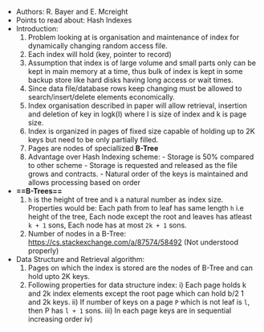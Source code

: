 - Authors: R. Bayer and E. Mcreight
- Points to read about: Hash Indexes
- Introduction:
	1. Problem looking at is organisation and maintenance of index for dynamically changing random access file.
	2. Each index will hold (key, pointer to record)
	3. Assumption that index is of large volume and small parts only can be kept in main memory at a time, thus bulk of index is kept in some backup store like hard disks having long access or wait times.
	4. Since data file/database rows keep changing must be allowed to search/insert/delete elements economically.
	5. Index organisation described in paper will allow retrieval, insertion and deletion of key in logk(I) where I is size of index and k is page size.
	6. Index is organized in pages of fixed size capable of holding up to 2K keys but need to be only partially filled.
	7. Pages are nodes of speciallized **B-Tree**
	8. Advantage over Hash Indexing scheme:
		   - Storage is 50% compared to other scheme
		   - Storage is requested and released as the file grows and contracts.
		   - Natural order of the keys is maintained and allows processing based on order
- **==B-Trees==**
  1. `h` is the height of tree and `k` a natural number as index size. Properties would be: Each path from to leaf has same length `h` i.e height of the tree, Each node except the root and leaves has atleast `k + 1` sons, Each node has at most `2k + 1` sons.
  2. Number of nodes in a B-Tree: https://cs.stackexchange.com/a/87574/58492 (Not understood properly)
- Data Structure and Retrieval algorithm:
  1. Pages on which the index is stored are the nodes of B-Tree and can hold upto 2K keys.
  2. Following properties for data structure index:
     i) Each page holds k and 2k index elements except the root page which can hold b/2 1 and 2k keys.
     ii) If number of keys on a page `P` which is not leaf is `l`, then P has `l + 1` sons.
     iii) In each page keys are in sequential increasing order
     iv) 